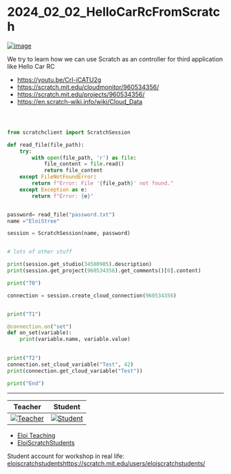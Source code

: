 # 2024_02_02_HelloCarRcFromScratch

[![image](https://github.com/EloiStree/2024_02_02_HelloCarRcFromScratch/assets/20149493/b52debd0-f691-4a0d-81ef-5b316a43a856)](https://youtu.be/CrI-iCATU2g)

We try to learn how we can use Scratch as an controller for third application like Hello Car RC


- https://youtu.be/CrI-iCATU2g
- https://scratch.mit.edu/cloudmonitor/960534356/
- https://scratch.mit.edu/projects/960534356/
- https://en.scratch-wiki.info/wiki/Cloud_Data

``` python



from scratchclient import ScratchSession

def read_file(file_path):
    try:
        with open(file_path, 'r') as file:
            file_content = file.read()
            return file_content
    except FileNotFoundError:
        return f"Error: File '{file_path}' not found."
    except Exception as e:
        return f"Error: {e}"


password= read_file("password.txt")
name ="EloiStree"

session = ScratchSession(name, password)


# lots of other stuff

print(session.get_studio(34580905).description)
print(session.get_project(960534356).get_comments()[0].content)

print("T0")

connection = session.create_cloud_connection(960534356)


print("T1")

@connection.on("set")
def on_set(variable):
    print(variable.name, variable.value)
    

print("T2")
connection.set_cloud_variable("Test", 42)
print(connection.get_cloud_variable("Test"))

print("End")

```


--------------------

|Teacher |Student|
|-|-|
| [![Teacher](https://github.com/EloiStree/2024_02_02_HelloCarRcFromScratch/assets/20149493/8e5ecdf9-661c-4341-a0d3-68d27b3feea1)](https://scratch.mit.edu/studios/34580905/) | [![Student](https://github.com/EloiStree/2024_02_02_HelloCarRcFromScratch/assets/20149493/978b26d4-b281-4ce9-8e89-aa19b5d9ee19)](https://scratch.mit.edu/users/eloiscratchstudents/) |
- [Eloi Teaching](https://scratch.mit.edu/studios/34580905/)
- [EloiScratchStudents](https://scratch.mit.edu/users/eloiscratchstudents/)  


Student account for workshop in real life:  
[eloiscratchstudents](https://scratch.mit.edu/users/eloiscratchstudents/)https://scratch.mit.edu/users/eloiscratchstudents/ 
